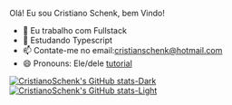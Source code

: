  Olá! Eu sou Cristiano Schenk, bem Vindo! 

- 🔭 Eu trabalho com Fullstack
- 🌱 Estudando Typescript
- 📫 Contate-me no email:cristianschenk@hotmail.com
- 😄 Pronouns: Ele/dele
  [tutorial](https://github.com/anuraghazra/github-readme-stats/blob/master/readme.md#deploy-on-your-own-vercel-instance)

[![CristianoSchenk's GitHub stats-Dark](https://github-readme-stats.vercel.app/api?username=CristianoSchenk-dev&show_icons=true&theme=dracula#gh-dracula-mode-only)](https://github.com/anuraghazra/github-readme-stats#gh-dark-mode-only)
[![CristianoSchenk's GitHub stats-Light](https://github-readme-stats.vercel.app/api?username=CristianoSchenk-dev&show_icons=true&theme=default#gh-dark-mode-only)](https://github.com/anuraghazra/github-readme-stats#gh-light-mode-only)
<!--

**CristianoSchenk-dev/CristianoSchenk-dev** is a ✨ _special_ ✨ repository because its `README.md` (this file) appears on your GitHub profile.



